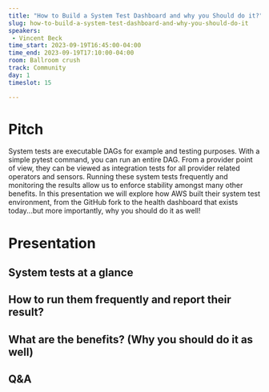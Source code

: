 ```yaml
---
title: "How to Build a System Test Dashboard and why you Should do it?"
slug: how-to-build-a-system-test-dashboard-and-why-you-should-do-it
speakers:
 - Vincent Beck
time_start: 2023-09-19T16:45:00-04:00
time_end: 2023-09-19T17:10:00-04:00
room: Ballroom crush
track: Community
day: 1
timeslot: 15

---
```


# Pitch
 
 
 
 System tests are executable DAGs for example and testing purposes. With a simple pytest command, you can run an entire DAG. From a provider point of view, they can be viewed as integration tests for all provider related operators and sensors. Running these system tests frequently and monitoring the results allow us to enforce stability amongst many other benefits. In this presentation we will explore how AWS built their system test environment, from the GitHub fork to the health dashboard that exists today...but more importantly, why you should do it as well!
 
 
 
 # Presentation
 
 
 
 ## System tests at a glance
 
 
 
 ## How to run them frequently and report their result?
 
 
 
 ## What are the benefits? (Why you should do it as well)
 
 
 
 ## Q&A